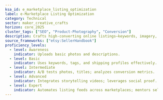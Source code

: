 ```yaml
---
ksa_id: e_marketplace_listing_optimization
label: e-Marketplace Listing Optimization
category: Technical
sector: maker_creative_crafts
horizon: core_2025
cluster_tags: ["SEO", "Product-Photography", "Conversion"]
description: Crafts high-converting online listings—keywords, imagery, descriptions—for platforms like Etsy, Shopify, or Instagram Shops.
source_frameworks: ["etsy:SellerHandbook"]
proficiency_levels:
  - level: Awareness
    indicator: Uploads basic photos and descriptions.
  - level: Basic
    indicator: Uses keywords, tags, and shipping profiles effectively.
  - level: Intermediate
    indicator: A/B tests photos, titles; analyzes conversion metrics.
  - level: Advanced
    indicator: Integrates storytelling videos; leverages social proof.
  - level: Expert
    indicator: Automates listing feeds across marketplaces; mentors sellers.
---
```

